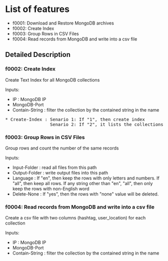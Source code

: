 # List of features

* f0001: Download and Restore MongoDB archives 
* f0002: Create Index
* f0003: Group Rows in CSV Files
* f0004: Read records from MongoDB and write into a csv file

## Detailed Description
### f0002: Create Index
Create Text Index for all MongoDB collections

Inputs:
* IP : MongoDB IP
* MongoDB-Port
* Contain-String : filter the collection by the contained string in the name
<pre>
* Create-Index : Senario 1: If "1", then create index  
                 Senario 2: If "2", it lists the collections that require index.
</pre>

### f0003: Group Rows in CSV Files
Group rows and count the number of the same records

Inputs:
* Input-Folder : read all files from this path
* Output-Folder : write output files into this path
* Language : If "en", then keep the rows with only letters and numbers.
             If "all", then keep all rows.
             If any string other than "en", "all", then only keep the rows with non-English word
* Delete-None : If "yes", then the rows with "none" value will be deleted.

### f0004: Read records from MongoDB and write into a csv file
Create a csv file with two columns (hashtag, user_location) for each collection

Inputs:
* IP : MongoDB IP
* MongoDB-Port
* Contain-String : filter the collection by the contained string in the name
